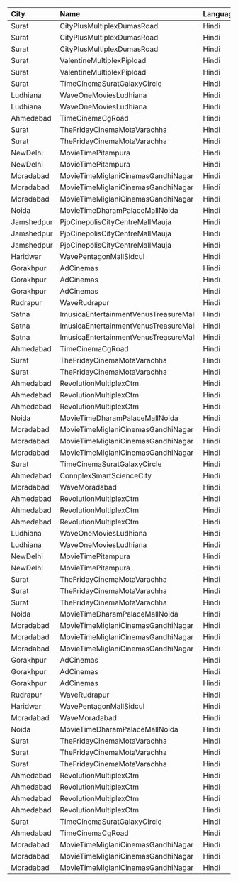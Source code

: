 | City       | Name                                  | Language |  Time | Type               |  Price | Capacity | Booked |
| :--------- | :------------------------------------ | :------- | ----: | :----------------- | -----: | -------: | -----: |
| Surat      | CityPlusMultiplexDumasRoad            | Hindi    | 09:45 | GoldStar           |    80₹ |       10 |      0 |
| Surat      | CityPlusMultiplexDumasRoad            | Hindi    | 09:45 | Gold               |   100₹ |       10 |      0 |
| Surat      | CityPlusMultiplexDumasRoad            | Hindi    | 09:45 | Executive          |   300₹ |       10 |      0 |
| Surat      | ValentineMultiplexPipload             | Hindi    | 09:45 | Royal              |    90₹ |      105 |      0 |
| Surat      | ValentineMultiplexPipload             | Hindi    | 09:45 | Executive          |   110₹ |      130 |     18 |
| Surat      | TimeCinemaSuratGalaxyCircle           | Hindi    | 10:00 | Standard130        |   130₹ |       96 |      0 |
| Ludhiana   | WaveOneMoviesLudhiana                 | Hindi    | 10:00 | Classic            |   120₹ |       42 |      0 |
| Ludhiana   | WaveOneMoviesLudhiana                 | Hindi    | 10:00 | Premium            |   130₹ |       59 |      0 |
| Ahmedabad  | TimeCinemaCgRoad                      | Hindi    | 10:30 | Standard180        |   180₹ |      108 |      8 |
| Surat      | TheFridayCinemaMotaVarachha           | Hindi    | 10:30 | PushBackSeat       |   150₹ |      119 |      0 |
| Surat      | TheFridayCinemaMotaVarachha           | Hindi    | 10:30 | Lounger            |   150₹ |      119 |      0 |
| NewDelhi   | MovieTimePitampura                    | Hindi    | 10:30 | Platinum           |    99₹ |       87 |      2 |
| NewDelhi   | MovieTimePitampura                    | Hindi    | 10:30 | Premier            |    99₹ |       19 |      0 |
| Moradabad  | MovieTimeMiglaniCinemasGandhiNagar    | Hindi    | 11:00 | Platinum           |   299₹ |       20 |      0 |
| Moradabad  | MovieTimeMiglaniCinemasGandhiNagar    | Hindi    | 11:00 | Gold               |   149₹ |      174 |      2 |
| Moradabad  | MovieTimeMiglaniCinemasGandhiNagar    | Hindi    | 11:00 | Silver             |   149₹ |       92 |      0 |
| Noida      | MovieTimeDharamPalaceMallNoida        | Hindi    | 11:20 | Premium            |    99₹ |      175 |     89 |
| Jamshedpur | PjpCinepolisCityCentreMallMauja       | Hindi    | 11:40 | Normal             |   150₹ |       13 |      0 |
| Jamshedpur | PjpCinepolisCityCentreMallMauja       | Hindi    | 11:40 | Executive          |   150₹ |       13 |      0 |
| Jamshedpur | PjpCinepolisCityCentreMallMauja       | Hindi    | 11:40 | Premium            |   150₹ |       34 |      0 |
| Haridwar   | WavePentagonMallSidcul                | Hindi    | 12:15 | Classic            |   150₹ |      100 |      0 |
| Gorakhpur  | AdCinemas                             | Hindi    | 12:30 | Platinum           |   110₹ |       53 |      5 |
| Gorakhpur  | AdCinemas                             | Hindi    | 12:30 | Diamond            |   110₹ |       50 |      0 |
| Gorakhpur  | AdCinemas                             | Hindi    | 12:30 | Gold               |   110₹ |       19 |      0 |
| Rudrapur   | WaveRudrapur                          | Hindi    | 12:40 | Classic            |   150₹ |       97 |      0 |
| Satna      | ImusicaEntertainmentVenusTreasureMall | Hindi    | 12:40 | RedCarpet          |    80₹ |       98 |      2 |
| Satna      | ImusicaEntertainmentVenusTreasureMall | Hindi    | 12:40 | Gold               |    80₹ |       42 |      0 |
| Satna      | ImusicaEntertainmentVenusTreasureMall | Hindi    | 12:40 | Royal              |   200₹ |        8 |      0 |
| Ahmedabad  | TimeCinemaCgRoad                      | Hindi    | 12:45 | Infinity1000       | 1,000₹ |       12 |      0 |
| Surat      | TheFridayCinemaMotaVarachha           | Hindi    | 13:00 | PushBackSeat       |   150₹ |      119 |      4 |
| Surat      | TheFridayCinemaMotaVarachha           | Hindi    | 13:00 | Lounger            |   150₹ |      119 |      4 |
| Ahmedabad  | RevolutionMultiplexCtm                | Hindi    | 13:20 | PlatinumClass      |   180₹ |      100 |      0 |
| Ahmedabad  | RevolutionMultiplexCtm                | Hindi    | 13:20 | GoldenClass        |   160₹ |      100 |      0 |
| Ahmedabad  | RevolutionMultiplexCtm                | Hindi    | 13:20 | SilverClass        |   140₹ |      100 |      0 |
| Noida      | MovieTimeDharamPalaceMallNoida        | Hindi    | 13:50 | Premium            |    99₹ |      175 |     98 |
| Moradabad  | MovieTimeMiglaniCinemasGandhiNagar    | Hindi    | 14:00 | Platinum           |   299₹ |       20 |      0 |
| Moradabad  | MovieTimeMiglaniCinemasGandhiNagar    | Hindi    | 14:00 | Gold               |   149₹ |      174 |      2 |
| Moradabad  | MovieTimeMiglaniCinemasGandhiNagar    | Hindi    | 14:00 | Silver             |   149₹ |       92 |      0 |
| Surat      | TimeCinemaSuratGalaxyCircle           | Hindi    | 14:00 | Infinity300        |   300₹ |       22 |      0 |
| Ahmedabad  | ConnplexSmartScienceCity              | Hindi    | 14:30 | TwoSeats1For2Admit |   400₹ |      100 |      0 |
| Moradabad  | WaveMoradabad                         | Hindi    | 14:30 | Classic            |   150₹ |      159 |      0 |
| Ahmedabad  | RevolutionMultiplexCtm                | Hindi    | 15:55 | PlatinumClass      |   180₹ |      100 |      0 |
| Ahmedabad  | RevolutionMultiplexCtm                | Hindi    | 15:55 | GoldenClass        |   160₹ |      100 |      0 |
| Ahmedabad  | RevolutionMultiplexCtm                | Hindi    | 15:55 | SilverClass        |   140₹ |      100 |      0 |
| Ludhiana   | WaveOneMoviesLudhiana                 | Hindi    | 16:00 | Classic            |   150₹ |       42 |      0 |
| Ludhiana   | WaveOneMoviesLudhiana                 | Hindi    | 16:00 | Premium            |   160₹ |       59 |      0 |
| NewDelhi   | MovieTimePitampura                    | Hindi    | 16:05 | Platinum           |    99₹ |       87 |      4 |
| NewDelhi   | MovieTimePitampura                    | Hindi    | 16:05 | Premier            |    99₹ |       19 |      0 |
| Surat      | TheFridayCinemaMotaVarachha           | Hindi    | 16:15 | Recliner           |   200₹ |       81 |      0 |
| Surat      | TheFridayCinemaMotaVarachha           | Hindi    | 16:15 | PushBackSeat       |   150₹ |       81 |      0 |
| Surat      | TheFridayCinemaMotaVarachha           | Hindi    | 16:15 | Lounger            |   150₹ |       81 |      0 |
| Noida      | MovieTimeDharamPalaceMallNoida        | Hindi    | 16:20 | Premium            |    99₹ |      175 |     94 |
| Moradabad  | MovieTimeMiglaniCinemasGandhiNagar    | Hindi    | 17:00 | Platinum           |   299₹ |       20 |      2 |
| Moradabad  | MovieTimeMiglaniCinemasGandhiNagar    | Hindi    | 17:00 | Gold               |   149₹ |      174 |     12 |
| Moradabad  | MovieTimeMiglaniCinemasGandhiNagar    | Hindi    | 17:00 | Silver             |   149₹ |       92 |      0 |
| Gorakhpur  | AdCinemas                             | Hindi    | 17:55 | Platinum           |   110₹ |       53 |      4 |
| Gorakhpur  | AdCinemas                             | Hindi    | 17:55 | Diamond            |   110₹ |       50 |      0 |
| Gorakhpur  | AdCinemas                             | Hindi    | 17:55 | Gold               |   110₹ |       19 |      0 |
| Rudrapur   | WaveRudrapur                          | Hindi    | 18:15 | Classic            |   150₹ |       97 |      0 |
| Haridwar   | WavePentagonMallSidcul                | Hindi    | 18:30 | Classic            |   150₹ |      100 |      0 |
| Moradabad  | WaveMoradabad                         | Hindi    | 18:30 | Classic            |   150₹ |      103 |      0 |
| Noida      | MovieTimeDharamPalaceMallNoida        | Hindi    | 18:50 | Premium            |    99₹ |      175 |     88 |
| Surat      | TheFridayCinemaMotaVarachha           | Hindi    | 18:55 | Recliner           |   250₹ |       81 |      0 |
| Surat      | TheFridayCinemaMotaVarachha           | Hindi    | 18:55 | PushBackSeat       |   200₹ |       81 |      0 |
| Surat      | TheFridayCinemaMotaVarachha           | Hindi    | 18:55 | Lounger            |   200₹ |       81 |      0 |
| Ahmedabad  | RevolutionMultiplexCtm                | Hindi    | 19:00 | Diamond            |   250₹ |      100 |      0 |
| Ahmedabad  | RevolutionMultiplexCtm                | Hindi    | 19:00 | PlatinumClass      |   180₹ |      100 |      0 |
| Ahmedabad  | RevolutionMultiplexCtm                | Hindi    | 19:00 | GoldenClass        |   160₹ |      100 |      0 |
| Ahmedabad  | RevolutionMultiplexCtm                | Hindi    | 19:00 | SilverClass        |   140₹ |      100 |      0 |
| Surat      | TimeCinemaSuratGalaxyCircle           | Hindi    | 19:15 | Standard220        |   220₹ |       96 |      0 |
| Ahmedabad  | TimeCinemaCgRoad                      | Hindi    | 19:15 | Standard260        |   260₹ |      108 |      8 |
| Moradabad  | MovieTimeMiglaniCinemasGandhiNagar    | Hindi    | 19:30 | Platinum           |   299₹ |       20 |      0 |
| Moradabad  | MovieTimeMiglaniCinemasGandhiNagar    | Hindi    | 19:30 | Gold               |   149₹ |      174 |      0 |
| Moradabad  | MovieTimeMiglaniCinemasGandhiNagar    | Hindi    | 19:30 | Silver             |   149₹ |       92 |      0 |